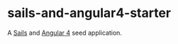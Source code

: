 # sails-and-angular4-starter

A [Sails](http://sailsjs.org) and [Angular 4](https://angular.io/) seed application.
